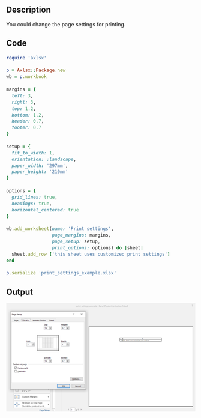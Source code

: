 ## Description

You could change the page settings for printing.

## Code

```ruby
require 'axlsx'

p = Axlsx::Package.new
wb = p.workbook

margins = {
  left: 3,
  right: 3,
  top: 1.2,
  bottom: 1.2,
  header: 0.7,
  footer: 0.7
}

setup = {
  fit_to_width: 1,
  orientation: :landscape,
  paper_width: '297mm',
  paper_height: '210mm'
}

options = {
  grid_lines: true,
  headings: true,
  horizontal_centered: true
}

wb.add_worksheet(name: 'Print settings',
                 page_margins: margins,
                 page_setup: setup,
                 print_options: options) do |sheet|
  sheet.add_row ['this sheet uses customized print settings']
end

p.serialize 'print_settings_example.xlsx'
```

## Output

![Output](images/print_settings_example.png "Output")

